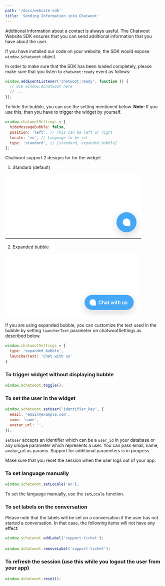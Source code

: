 ```yaml
---
path: '/docs/website-sdk'
title: 'Sending Information into Chatwoot'
---
```


Additional information about a contact is always useful. The Chatwoot Website SDK ensures that you can send additional information that you have about the user.

If you have installed our code on your website, the SDK would expose `window.$chatwoot` object.

In order to make sure that the SDK has been loaded completely, please make sure that you listen to `chatwoot:ready` event as follows:

```js
window.addEventListener('chatwoot:ready', function () {
  // Use window.$chatwoot here
  // ...
});
```

To hide the bubble, you can use the setting mentioned below. **Note**: If you use this, then you have to trigger the widget by yourself.

```js
window.chatwootSettings = {
  hideMessageBubble: false,
  position: 'left', // This can be left or right
  locale: 'en', // Language to be set
  type: 'standard', // [standard, expanded_bubble]
};
```

Chatwoot support 2 designs for for the widget

1. Standard (default)

![Standard-bubble](./images/sdk/standard-bubble.gif)

2. Expanded bubble

![Expanded-bubble](./images/sdk/expanded-bubble.gif)

If you are using expanded bubble, you can customize the text used in the bubble by setting `launcherText` parameter on chatwootSettings as described below.

```js
window.chatwootSettings = {
  type: 'expanded_bubble',
  launcherText: 'Chat with us'
}
```

### To trigger widget without displaying bubble

```js
window.$chatwoot.toggle();
```

### To set the user in the widget

```js
window.$chatwoot.setUser('identifier_key', {
  email: 'email@example.com',
  name: 'name',
  avatar_url: '',
});
```

`setUser` accepts an identifier which can be a `user_id` in your database or any unique parameter which represents a user. You can pass email, name, avatar_url as params. Support for additional parameters is in progress.

Make sure that you reset the session when the user logs out of your app.

### To set language manually

```js
window.$chatwoot.setLocale('en');
```

To set the language manually, use the `setLocale` function.

### To set labels on the conversation

Please note that the labels will be set on a conversation if the user has not started a conversation. In that case, the following items will not have any effect:

```js
window.$chatwoot.addLabel('support-ticket');

window.$chatwoot.removeLabel('support-ticket');
```

### To refresh the session (use this while you logout the user from your app)

```js
window.$chatwoot.reset();
```
